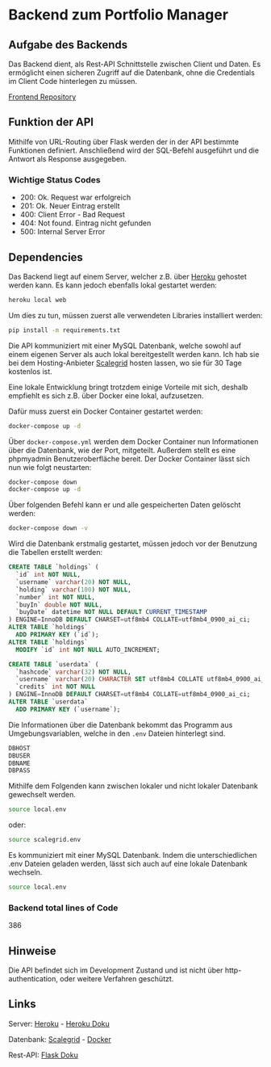 # Backend zum Portfolio Manager

## Aufgabe des Backends
Das Backend dient, als Rest-API Schnittstelle zwischen Client und Daten. 
Es ermöglicht einen sicheren Zugriff auf die Datenbank,
ohne die Credentials im Client Code hinterlegen zu müssen.

[Frontend Repository](https://github.com/Pondo18/AktienPython)

## Funktion der API
Mithilfe von URL-Routing über Flask werden der in der API bestimmte Funktionen definiert. 
Anschließend wird der SQL-Befehl ausgeführt und die Antwort als Response ausgegeben.

### Wichtige Status Codes
* 200: Ok. Request war erfolgreich
* 201: Ok. Neuer Eintrag erstellt
* 400: Client Error - Bad Request
* 404: Not found. Eintrag nicht gefunden
* 500: Internal Server Error


## Dependencies
Das Backend liegt auf einem Server, welcher z.B. über [Heroku](https://www.heroku.com/) gehostet werden kann. 
Es kann jedoch ebenfalls lokal gestartet werden: 
~~~~Bash
heroku local web
~~~~
Um dies zu tun, müssen zuerst alle verwendeten Libraries installiert werden:
~~~~Bash
pip install -m requirements.txt
~~~~
Die API kommuniziert mit einer MySQL Datenbank,
welche sowohl auf einem eigenen Server als auch lokal bereitgestellt werden kann.
Ich hab sie bei dem Hosting-Anbieter [Scalegrid](https://scalegrid.io/) hosten lassen,
wo sie für 30 Tage kostenlos ist.

Eine lokale Entwicklung bringt trotzdem einige Vorteile mit sich, 
deshalb empfiehlt es sich z.B. über Docker eine lokal, aufzusetzen.

Dafür muss zuerst ein Docker Container gestartet werden:
~~~~Bash
docker-compose up -d
~~~~

Über `docker-compose.yml` werden dem Docker Container nun Informationen über die Datenbank, wie der Port, mitgeteilt.
Außerdem stellt es eine phpmyadmin Benutzeroberfläche bereit. 
Der Docker Container lässt sich nun wie folgt neustarten:
~~~~Bash
docker-compose down 
docker-compose up -d
~~~~

Über folgenden Befehl kann er und alle gespeicherten Daten gelöscht werden:
~~~~Bash
docker-compose down -v
~~~~

Wird die Datenbank erstmalig gestartet, müssen jedoch vor der Benutzung die Tabellen erstellt werden: 
~~~~SQL
CREATE TABLE `holdings` (
  `id` int NOT NULL,
  `username` varchar(20) NOT NULL,
  `holding` varchar(100) NOT NULL,
  `number` int NOT NULL,
  `buyIn` double NOT NULL,
  `buyDate` datetime NOT NULL DEFAULT CURRENT_TIMESTAMP
) ENGINE=InnoDB DEFAULT CHARSET=utf8mb4 COLLATE=utf8mb4_0900_ai_ci;
ALTER TABLE `holdings`
  ADD PRIMARY KEY (`id`);
ALTER TABLE `holdings`
  MODIFY `id` int NOT NULL AUTO_INCREMENT;

CREATE TABLE `userdata` (
  `hashcode` varchar(32) NOT NULL,
  `username` varchar(20) CHARACTER SET utf8mb4 COLLATE utf8mb4_0900_ai_ci NOT NULL,
  `credits` int NOT NULL
) ENGINE=InnoDB DEFAULT CHARSET=utf8mb4 COLLATE=utf8mb4_0900_ai_ci;
ALTER TABLE `userdata`
  ADD PRIMARY KEY (`username`);
~~~~

Die Informationen über die Datenbank bekommt das Programm aus Umgebungsvariablen, welche in den `.env` Dateien hinterlegt sind.
~~~~Bash
DBHOST
DBUSER
DBNAME
DBPASS
~~~~

Mithilfe dem Folgenden kann zwischen lokaler und nicht lokaler Datenbank gewechselt werden.
~~~~Bash
source local.env
~~~~
oder:
~~~~Bash
source scalegrid.env
~~~~

Es kommuniziert mit einer MySQL Datenbank.
Indem die unterschiedlichen .env Dateien geladen werden, lässt sich auch auf eine lokale Datenbank wechseln.
~~~~Bash
source local.env
~~~~

### Backend total lines of Code 
386

## Hinweise
Die API befindet sich im Development Zustand und ist nicht über http-authentication,
oder weitere Verfahren geschützt.

## Links

Server:
[Heroku](https://www.heroku.com/) - [Heroku Doku](https://devcenter.heroku.com/categories/reference)

Datenbank: [Scalegrid](https://scalegrid.io/) - [Docker](https://www.docker.com/)

Rest-API: [Flask Doku](https://flask.palletsprojects.com/en/1.1.x/)
